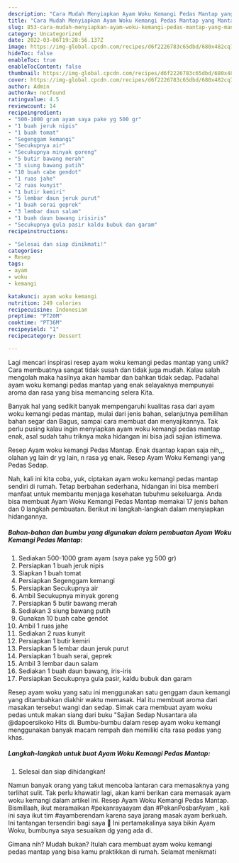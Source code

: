 ```yaml
---
description: "Cara Mudah Menyiapkan Ayam Woku Kemangi Pedas Mantap yang Mantap"
title: "Cara Mudah Menyiapkan Ayam Woku Kemangi Pedas Mantap yang Mantap"
slug: 853-cara-mudah-menyiapkan-ayam-woku-kemangi-pedas-mantap-yang-mantap
category: Uncategorized
date: 2022-03-06T19:28:56.137Z
image: https://img-global.cpcdn.com/recipes/d6f2226783c65dbd/680x482cq70/ayam-woku-kemangi-pedas-mantap-foto-resep-utama.jpg
hideToc: false
enableToc: true
enableTocContent: false
thumbnail: https://img-global.cpcdn.com/recipes/d6f2226783c65dbd/680x482cq70/ayam-woku-kemangi-pedas-mantap-foto-resep-utama.jpg
cover: https://img-global.cpcdn.com/recipes/d6f2226783c65dbd/680x482cq70/ayam-woku-kemangi-pedas-mantap-foto-resep-utama.jpg
author: Admin
authorAv: notfound
ratingvalue: 4.5
reviewcount: 14
recipeingredient:
- "500-1000 gram ayam saya pake yg 500 gr"
- "1 buah jeruk nipis"
- "1 buah tomat"
- "Segenggam kemangi"
- "Secukupnya air"
- "Secukupnya minyak goreng"
- "5 butir bawang merah"
- "3 siung bawang putih"
- "10 buah cabe gendot"
- "1 ruas jahe"
- "2 ruas kunyit"
- "1 butir kemiri"
- "5 lembar daun jeruk purut"
- "1 buah serai geprek"
- "3 lembar daun salam"
- "1 buah daun bawang irisiris"
- "Secukupnya gula pasir kaldu bubuk dan garam"
recipeinstructions:

- "Selesai dan siap dinikmati!"
categories:
- Resep
tags:
- ayam
- woku
- kemangi

katakunci: ayam woku kemangi 
nutrition: 249 calories
recipecuisine: Indonesian
preptime: "PT20M"
cooktime: "PT36M"
recipeyield: "1"
recipecategory: Dessert

---
```





Lagi mencari inspirasi resep ayam woku kemangi pedas mantap yang unik? Cara membuatnya sangat tidak susah dan tidak juga mudah. Kalau salah mengolah maka hasilnya akan hambar dan bahkan tidak sedap. Padahal ayam woku kemangi pedas mantap yang enak selayaknya mempunyai aroma dan rasa yang bisa memancing selera Kita.





Banyak hal yang sedikit banyak mempengaruhi kualitas rasa dari ayam woku kemangi pedas mantap, mulai dari jenis bahan, selanjutnya pemilihan bahan segar dan Bagus, sampai cara membuat dan menyajikannya. Tak perlu pusing kalau ingin menyiapkan ayam woku kemangi pedas mantap enak,      asal sudah tahu triknya maka hidangan ini bisa jadi sajian istimewa.














Resep Ayam woku kemangi Pedas Mantap. Enak dsantap kapan saja nih,,, olahan yg lain dr yg lain, n rasa yg enak. Resep Ayam Woku Kemangi yang Pedas Sedap.






Nah, kali ini kita coba, yuk, ciptakan ayam woku kemangi pedas mantap sendiri di rumah. Tetap berbahan sederhana, hidangan ini bisa memberi manfaat untuk membantu menjaga kesehatan tubuhmu sekeluarga. Anda bisa membuat Ayam Woku Kemangi Pedas Mantap memakai 17 jenis bahan dan 0 langkah pembuatan. Berikut ini langkah-langkah dalam menyiapkan hidangannya.

<!--inarticleads1-->

##### Bahan-bahan dan bumbu yang digunakan dalam pembuatan Ayam Woku Kemangi Pedas Mantap:

1. Sediakan 500-1000 gram ayam (saya pake yg 500 gr)
1. Persiapkan 1 buah jeruk nipis
1. Siapkan 1 buah tomat
1. Persiapkan Segenggam kemangi
1. Persiapkan Secukupnya air
1. Ambil Secukupnya minyak goreng
1. Persiapkan 5 butir bawang merah
1. Sediakan 3 siung bawang putih
1. Gunakan 10 buah cabe gendot
1. Ambil 1 ruas jahe
1. Sediakan 2 ruas kunyit
1. Persiapkan 1 butir kemiri
1. Persiapkan 5 lembar daun jeruk purut
1. Persiapkan 1 buah serai, geprek
1. Ambil 3 lembar daun salam
1. Sediakan 1 buah daun bawang, iris-iris
1. Persiapkan Secukupnya gula pasir, kaldu bubuk dan garam


Resep ayam woku yang satu ini menggunakan satu genggam daun kemangi yang ditambahkan diakhir waktu memasak. Hal itu membuat aroma dari masakan tersebut wangi dan sedap. Simak cara membuat ayam woku pedas untuk makan siang dari buku &#34;Sajian Sedap Nusantara ala @dapoersikoko Hits di. Bumbu-bumbu dalam resep ayam woku kemangi menggunakan banyak macam rempah dan memiliki cita rasa pedas yang khas. 

<!--inarticleads2-->

##### Langkah-langkah untuk buat Ayam Woku Kemangi Pedas Mantap:


1. Selesai dan siap dihidangkan!

Namun banyak orang yang takut mencoba lantaran cara memasaknya yang terlihat sulit. Tak perlu khawatir lagi, akan kami berikan cara memasak ayam woku kemangi dalam artikel ini. Resep Ayam Woku Kemangi Pedas Mantap. Bismillaah, ikut meramaikan #pekanrayaayam dan #PekanPosbarAyam , kali ini saya ikut tim #ayamberendam karena saya jarang masak ayam berkuah. Ini tantangan tersendiri bagi saya 🤭 Ini pertamakalinya saya bikin Ayam Woku, bumbunya saya sesuaikan dg yang ada di. 

Gimana nih? Mudah bukan? Itulah cara membuat ayam woku kemangi pedas mantap yang bisa kamu praktikkan di rumah. Selamat menikmati
